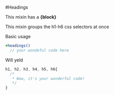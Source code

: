 #Headings

This mixin has a **{block}**

This mixin groups the h1-h6 css selectors at once

Basic usage
```sass
+headings()
  // your wondeful code here
```

Will yeld
```css
h1, h2, h3, h4, h5, h6{
  /*
   * Wow, it's your wonderful code! 
   */
}
```